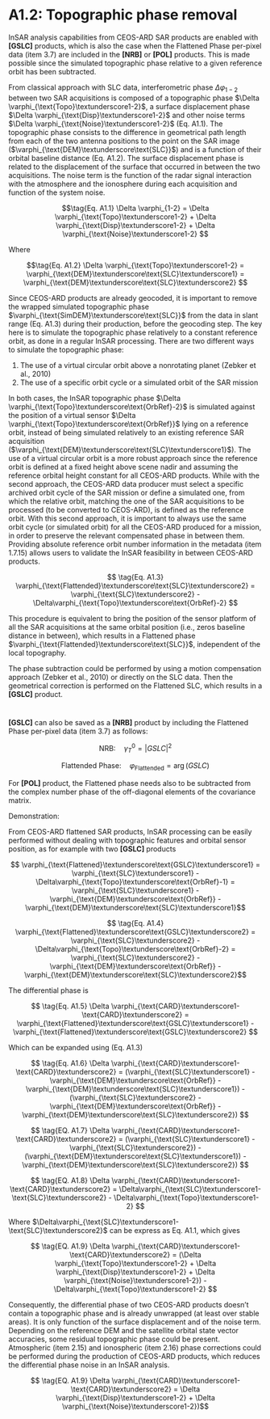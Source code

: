 <a name="_heading=h.toui5ropweft"></a>
# **A1.2: Topographic phase removal** 
InSAR analysis capabilities from CEOS-ARD SAR products are enabled with **[GSLC]** products, which is also the case when the Flattened Phase per-pixel data (item 3.7) are included in the **[NRB]** or **[POL]** products. This is made possible since the simulated topographic phase relative to a given reference orbit has been subtracted.

From classical approach with SLC data, interferometric phase $\Delta \varphi_{1-2}$ between two SAR acquisitions is composed of a topographic phase $\Delta \varphi_{\text{Topo}\textunderscore1-2}$, a surface displacement phase $\Delta \varphi_{\text{Disp}\textunderscore1-2}$ and other noise terms $\Delta \varphi_{\text{Noise}\textunderscore1-2}$ (Eq. A1.1). The topographic phase consists to the difference in geometrical path length from each of the two antenna positions to the point on the SAR image ($\varphi_{\text{DEM}\textunderscore\text{SLC}}$) and is a function of their orbital baseline distance (Eq. A1.2). The surface displacement phase is related to the displacement of the surface that occurred in between the two acquisitions. The noise term is the function of the radar signal interaction with the atmosphere and the ionosphere during each acquisition and function of the system noise.

$$\tag{Eq. A1.1}
\Delta \varphi_{1-2} = \Delta \varphi_{\text{Topo}\textunderscore1-2} + \Delta \varphi_{\text{Disp}\textunderscore1-2} + \Delta \varphi_{\text{Noise}\textunderscore1-2}
$$

Where    

$$\tag{Eq. A1.2}
\Delta \varphi_{\text{Topo}\textunderscore1-2} = \varphi_{\text{DEM}\textunderscore\text{SLC}\textunderscore1} = \varphi_{\text{DEM}\textunderscore\text{SLC}\textunderscore2}
$$

Since CEOS-ARD products are already geocoded, it is important to remove the wrapped simulated topographic phase $\varphi_{\text{SimDEM}\textunderscore\text{SLC}}$ from the data in slant range (Eq. A1.3) during their production, before the geocoding step. The key here is to simulate the topographic phase relatively to a constant reference orbit, as done in a regular InSAR processing. There are two different ways to simulate the topographic phase: 

1. The use of a virtual circular orbit above a nonrotating planet (Zebker et al., 2010) 
2. The use of a specific orbit cycle or a simulated orbit of the SAR mission 

In both cases, the InSAR topographic phase $\Delta \varphi_{\text{Topo}\textunderscore\text{OrbRef}-2}$ is simulated against the position of a virtual sensor $\Delta \varphi_{\text{Topo}\textunderscore\text{OrbRef}}$ lying on a reference orbit, instead of being simulated relatively to an existing reference SAR acquisition ($\varphi_{\text{DEM}\textunderscore\text{SLC}\textunderscore1}$). The use of a virtual circular orbit is a more robust approach since the reference orbit is defined at a fixed height above scene nadir and assuming the reference orbital height constant for all CEOS-ARD products. While with the second approach, the CEOS-ARD data producer must select a specific archived orbit cycle of the SAR mission or define a simulated one, from which the relative orbit, matching the one of the SAR acquisitions to be processed (to be converted to CEOS-ARD), is defined as the reference orbit. With this second approach, it is important to always use the same orbit cycle (or simulated orbit) for all the CEOS-ARD produced for a mission, in order to preserve the relevant compensated phase in between them. Providing absolute reference orbit number information in the metadata (item 1.7.15) allows users to validate the InSAR feasibility in between CEOS-ARD products.

$$ \tag{Eq. A1.3}
\varphi_{\text{Flattended}\textunderscore\text{SLC}\textunderscore2} = \varphi_{\text{SLC}\textunderscore2} - \Delta\varphi_{\text{Topo}\textunderscore\text{OrbRef}-2} $$


This procedure is equivalent to bring the position of the sensor platform of all the SAR acquisitions at the same orbital position (i.e., zeros baseline distance in between), which results in a Flattened phase  $\varphi_{\text{Flattended}\textunderscore\text{SLC}}$, independent of the local topography.

The phase subtraction could be performed by using a motion compensation approach (Zebker et al., 2010) or directly on the SLC data. Then the geometrical correction is performed on the Flattened SLC, which results in a **[GSLC]** product.
#
**[GSLC]** can also be saved as a **[NRB]** product by including the Flattened Phase per-pixel data (item 3.7) as follows:

$$\text{NRB:} \quad \gamma_T^0 = |GSLC|^2 $$

$$\text{Flattended Phase:} \quad \varphi_{\text{Flattended}} = \arg (GSLC) $$

For **[POL]** product, the Flattened phase needs also to be subtracted from the complex number phase of the off-diagonal elements of the covariance matrix.

Demonstration:

From CEOS-ARD flattened SAR products, InSAR processing can be easily performed without dealing with topographic features and orbital sensor position, as for example with two **[GSLC]** products 

$$ \varphi_{\text{Flattened}\textunderscore\text{GSLC}\textunderscore1} = \varphi_{\text{SLC}\textunderscore1} - \Delta\varphi_{\text{Topo}\textunderscore\text{OrbRef}-1} = \varphi_{\text{SLC}\textunderscore1} - \varphi_{\text{DEM}\textunderscore\text{OrbRef}} - \varphi_{\text{DEM}\textunderscore\text{SLC}\textunderscore1}$$

$$ \tag{Eq. A1.4} \varphi_{\text{Flattened}\textunderscore\text{GSLC}\textunderscore2} = \varphi_{\text{SLC}\textunderscore2} - \Delta\varphi_{\text{Topo}\textunderscore\text{OrbRef}-2} = \varphi_{\text{SLC}\textunderscore2} - \varphi_{\text{DEM}\textunderscore\text{OrbRef}} - \varphi_{\text{DEM}\textunderscore\text{SLC}\textunderscore2}$$


The differential phase is

$$ \tag{Eq. A1.5} \Delta \varphi_{\text{CARD}\textunderscore1-\text{CARD}\textunderscore2} =  \varphi_{\text{Flattened}\textunderscore\text{GSLC}\textunderscore1} - \varphi_{\text{Flattened}\textunderscore\text{GSLC}\textunderscore2} $$

Which can be expanded using (Eq. A1.3)

$$ \tag{Eq. A1.6} \Delta \varphi_{\text{CARD}\textunderscore1-\text{CARD}\textunderscore2} = (\varphi_{\text{SLC}\textunderscore1} - \varphi_{\text{DEM}\textunderscore\text{OrbRef}} - \varphi_{\text{DEM}\textunderscore\text{SLC}\textunderscore1}) - (\varphi_{\text{SLC}\textunderscore2} - \varphi_{\text{DEM}\textunderscore\text{OrbRef}} - \varphi_{\text{DEM}\textunderscore\text{SLC}\textunderscore2}) $$

$$ \tag{EQ. A1.7} \Delta \varphi_{\text{CARD}\textunderscore1-\text{CARD}\textunderscore2} = (\varphi_{\text{SLC}\textunderscore1} - \varphi_{\text{SLC}\textunderscore2}) - (\varphi_{\text{DEM}\textunderscore\text{SLC}\textunderscore1}) - \varphi_{\text{DEM}\textunderscore\text{SLC}\textunderscore2}) $$

$$ \tag{EQ. A1.8} \Delta \varphi_{\text{CARD}\textunderscore1-\text{CARD}\textunderscore2} = \Delta\varphi_{\text{SLC}\textunderscore1-\text{SLC}\textunderscore2} - \Delta\varphi_{\text{Topo}\textunderscore1-2} $$

Where $\Delta\varphi_{\text{SLC}\textunderscore1-\text{SLC}\textunderscore2}$ can be express as Eq. A1.1, which gives

$$ \tag{EQ. A1.9} \Delta \varphi_{\text{CARD}\textunderscore1-\text{CARD}\textunderscore2} = (\Delta \varphi_{\text{Topo}\textunderscore1-2} + \Delta \varphi_{\text{Disp}\textunderscore1-2} + \Delta \varphi_{\text{Noise}\textunderscore1-2}) - \Delta\varphi_{\text{Topo}\textunderscore1-2} $$


Consequently, the differential phase of two CEOS-ARD products doesn’t contain a topographic phase and is already unwrapped (at least over stable areas). It is only function of the surface displacement and of the noise term. Depending on the reference DEM and the satellite orbital state vector accuracies, some residual topographic phase could be present. Atmospheric (item 2.15) and ionospheric (item 2.16) phase corrections could be performed during the production of CEOS-ARD products, which reduces the differential phase noise in an InSAR analysis.

$$ \tag{EQ. A1.9} \Delta \varphi_{\text{CARD}\textunderscore1-\text{CARD}\textunderscore2} = \Delta \varphi_{\text{Disp}\textunderscore1-2} + \Delta \varphi_{\text{Noise}\textunderscore1-2})$$



